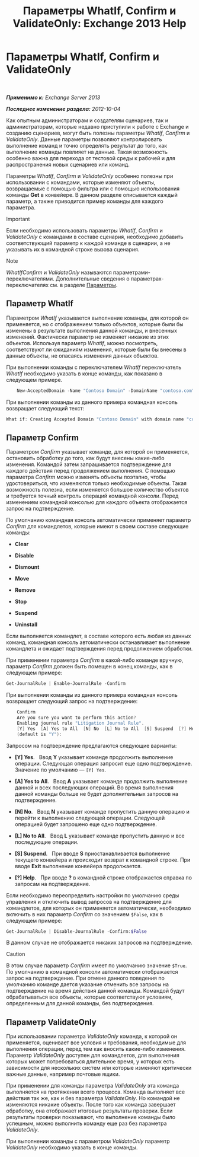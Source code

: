 ﻿---
title: 'Параметры WhatIf, Confirm и ValidateOnly: Exchange 2013 Help'
TOCTitle: Параметры WhatIf, Confirm и ValidateOnly
ms:assetid: a850eea7-431e-49c5-b877-1ebde2a2b48f
ms:mtpsurl: https://technet.microsoft.com/ru-ru/library/Bb124088(v=EXCHG.150)
ms:contentKeyID: 50488825
ms.date: 05/22/2018
mtps_version: v=EXCHG.150
ms.translationtype: MT
---

# Параметры WhatIf, Confirm и ValidateOnly

 

_**Применимо к:** Exchange Server 2013_

_**Последнее изменение раздела:** 2012-10-04_

Как опытным администраторам и создателям сценариев, так и администраторам, которые недавно приступили к работе с Exchange и созданию сценариев, могут быть полезны параметры *WhatIf*, *Confirm* и *ValidateOnly*. Данные параметры позволяют контролировать выполнение команд и точно определять результат до того, как выполнение команды повлияет на данные. Такая возможность особенно важна для перехода от тестовой среды к рабочей и для распространения новых сценариев или команд.

Параметры *WhatIf*, *Confirm* и *ValidateOnly* особенно полезны при использовании с командами, которые изменяют объекты, возвращаемые с помощью фильтра или с помощью использования команды **Get** в конвейере. В данном разделе описывается каждый параметр, а также приводится пример команды для каждого параметра.

> [!IMPORTANT]  
> Если необходимо использовать параметры <em>WhatIf</em>, <em>Confirm</em> и <em>ValidateOnly</em> с командами в составе сценария, необходимо добавить соответствующий параметр к каждой команде в сценарии, а не указывать их в командной строке вызова сценария.


> [!NOTE]  
> <em>WhatIfConfirm</em> и <em>ValidateOnly</em> называются параметрами-переключателями. Дополнительные сведения о параметрах-переключателях см. в разделе <a href="https://technet.microsoft.com/ru-ru/library/bb124388(v=exchg.150)">Параметры</a>.


## Параметр WhatIf

Параметром *WhatIf* указывается выполнение команды, для которой он применяется, но с отображением только объектов, которые были бы изменены в результате выполнения данной команды, и внесенных изменений. Фактически параметр не изменяет никакие из этих объектов. Используя параметр *WhatIf*, можно посмотреть, соответствуют ли ожиданиям изменения, которые были бы внесены в данные объекты, не опасаясь изменения данных объектов.

При выполнении команды с переключателем *WhatIf* переключатель *WhatIf* необходимо указать в конце команды, как показано в следующем примере.
```powershell
    New-AcceptedDomain -Name "Contoso Domain" -DomainName "contoso.com" -WhatIf 
```
При выполнении команды из данного примера командная консоль возвращает следующий текст:

```powershell
What if: Creating Accepted Domain "Contoso Domain" with domain name "contoso.com".
```

## Параметр Confirm

Параметром *Confirm* указывает команде, для которой он применяется, остановить обработку до того, как будут внесены какие-либо изменения. Командой затем запрашивается подтверждение для каждого действия перед продолжением выполнения. С помощью параметра *Confirm* можно изменять объекты поэтапно, чтобы удостовериться, что изменяются только необходимые объекты. Такая возможность полезна, если изменяется большое количество объектов и требуется точный контроль операций командной консоли. Перед изменением командной консолью для каждого объекта отображается запрос на подтверждение.

По умолчанию командная консоль автоматически применяет параметр *Confirm* для командлетов, которые имеют в своем составе следующие команды:

  - **Clear**

  - **Disable**

  - **Dismount**

  - **Move**

  - **Remove**

  - **Stop**

  - **Suspend**

  - **Uninstall**

Если выполняется командлет, в составе которого есть любая из данных команд, командная консоль автоматически останавливает выполнение командлета и ожидает подтверждения перед продолжением обработки.

При применении параметра *Confirm* в какой-либо команде вручную, параметр *Confirm* должен быть помещен в конец команды, как в следующем примере:

```powershell
Get-JournalRule | Enable-JournalRule -Confirm
```

При выполнении команды из данного примера командная консоль возвращает следующий запрос на подтверждение:
```powershell
    Confirm
    Are you sure you want to perform this action?
    Enabling journal rule "Litigation Journal Rule".
    [Y] Yes  [A] Yes to All  [N] No  [L] No to All  [S] Suspend  [?] Help
    (default is "Y"):
```
Запросом на подтверждение предлагаются следующие варианты:

  - **\[Y\] Yes**.   Ввод **Y** указывает команде продолжить выполнение операции. Следующая операция запросит еще одно подтверждение. Значение по умолчанию — `[Y] Yes`.

  - **\[A\] Yes to All**.   Ввод **A** указывает команде продолжить выполнение данной и всех последующих операций. Во время выполнения данной команды больше не будет дополнительных запросов на подтверждение.

  - **\[N\] No**.   Ввод **N** указывает команде пропустить данную операцию и перейти к выполнению следующей операции. Следующей операцией будет запрошено еще одно подтверждение.

  - **\[L\] No to All**.   Ввод **L** указывает команде пропустить данную и все последующие операции.

  - **\[S\] Suspend**.   При вводе **S** приостанавливается выполнение текущего конвейера и происходит возврат к командной строке. При вводе **Exit** выполнение конвейера продолжается.

  - **\[?\] Help**.   При вводе **?** в командной строке отображается справка по запросам на подтверждение.

Если необходимо переопределить настройки по умолчанию среды управления и отключить вывод запросов на подтверждение для командлетов, для которых он применяется автоматически, необходимо включить в них параметр *Confirm* со значением `$False`, как в следующем примере:

```powershell
Get-JournalRule | Disable-JournalRule -Confirm:$False
```

В данном случае не отображается никаких запросов на подтверждение.

> [!CAUTION]  
> В этом случае параметр <em>Confirm</em> имеет по умолчанию значение <code>$True</code>. По умолчанию в командной консоли автоматически отображается запрос на подтверждение. При отмене данного поведения по умолчанию команде дается указание отменить все запросы на подтверждение на время действия данной команды. Командой будут обрабатываться все объекты, которые соответствуют условиям, определенным для данной команды, без подтверждения.


## Параметр ValidateOnly

При использовании параметра *ValidateOnly* команда, к которой он применяется, оценивает все условия и требования, необходимые для выполнения операции, перед тем как вносить какие-либо изменения. Параметр *ValidateOnly* доступен для командлетов, для выполнения которых может потребоваться длительное время, у которых есть зависимости для нескольких систем или которые изменяют критически важные данные, например почтовые ящики.

При применении для команды параметра *ValidateOnly* эта команда выполняется на протяжении всего процесса. Команда выполняет все действия так же, как и без параметра *ValidateOnly*. Но командой не изменяются никакие объекты. После того как команда завершает обработку, она отображает итоговые результаты проверки. Если результаты проверки показывают, что выполнение команды было успешным, можно выполнить команду еще раз без параметра *ValidateOnly*.

При выполнении команды с параметром *ValidateOnly* параметр *ValidateOnly* необходимо указать в конце команды.

